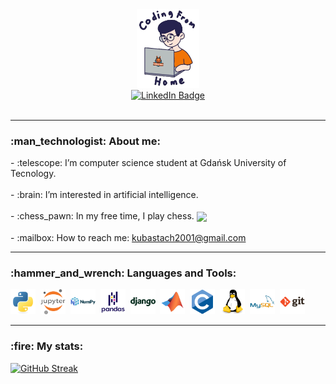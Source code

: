 
<div class="center_div" align="center">
  <div class="header" align="center">
    <img src="gif/programmer.gif" width="100"/>
  </div>
  <div id="badges" align="center">
    <a href="https://www.linkedin.com/in/jakubstachowicz/">
      <img src="https://img.shields.io/badge/LinkedIn-blue?style=for-the-badge&logo=linkedin&logoColor=white" alt="LinkedIn Badge"/>
    </a>
  </div>
  <div>
    <img src="https://komarev.com/ghpvc/?username=mikitomi21&style=flat-square&color=blue" alt=""/>
  </div>
</div>

<hr>

<div>
  <div>
    <h3> :man_technologist: About me:</h3>
    <div>
      - :telescope: I’m computer science student at Gdańsk University of Tecnology.<br><br>
      - :brain: I’m interested in artificial intelligence.<br><br>
      - :chess_pawn: In my free time, I play chess. 
      <a href="https://www.chess.com/stats/overview/mikitomi21?">
        <img align='center' src='https://img.shields.io/badge/dynamic/json?label=rating&query=%24.chess_daily.last.rating&url=https%3A%2F%2Fapi.chess.com%2Fpub%2Fplayer%2Fasd%2Fstats'/>
      </a><br><br>
      - :mailbox: How to reach me: <a href='mailto:kubastach2001@gmail.com'>kubastach2001@gmail.com</a>
    </div>
  </div>
</div>

<hr>

<div>
  <h3> :hammer_and_wrench: Languages and Tools: </h3>
  <div>
    <img src="https://github.com/devicons/devicon/blob/master/icons/python/python-original.svg" title="Python" alt="Python" width="40" height="40"/>&nbsp;  
    <img src="https://github.com/devicons/devicon/blob/master/icons/jupyter/jupyter-original-wordmark.svg" title="Jupyter" alt="Jupyter" width="40" height="40"/>&nbsp;  
    <img src="https://github.com/devicons/devicon/blob/master/icons/numpy/numpy-original-wordmark.svg" title="Numpy" alt="Numpy" width="40" height="40"/>&nbsp;  
    <img src="https://github.com/devicons/devicon/blob/master/icons/pandas/pandas-original-wordmark.svg" title="Pandas" alt="Pandas" width="40" height="40"/>&nbsp;  
    <img src="https://github.com/devicons/devicon/blob/master/icons/django/django-plain-wordmark.svg" title="Django" alt="Django" width="40" height="40"/>&nbsp; 
    <img src="https://github.com/devicons/devicon/blob/master/icons/matlab/matlab-original.svg" title="Matlab" alt="Matlab" width="40" height="40"/>&nbsp;
    <img src="https://github.com/devicons/devicon/blob/master/icons/c/c-original.svg" title="C" alt="C" width="40" height="40"/>&nbsp;
    <img src="https://github.com/devicons/devicon/blob/master/icons/linux/linux-original.svg" title="Linux" alt="Linux" width="40" height="40"/>&nbsp;
    <img src="https://github.com/devicons/devicon/blob/master/icons/mysql/mysql-original-wordmark.svg" title="Mysql" alt="Mysql" width="40" height="40"/>&nbsp;
    <img src="https://github.com/devicons/devicon/blob/master/icons/git/git-original-wordmark.svg" title="Git" **alt="Git" width="40" height="40"/>
  </div>
</div>

<hr>

<div>
  <h3> :fire: My stats: </h3>

  [![GitHub Streak](http://github-readme-streak-stats.herokuapp.com?user=mikitomi21&theme=dark&hide_border=true)](https://git.io/streak-stats)
</div>

